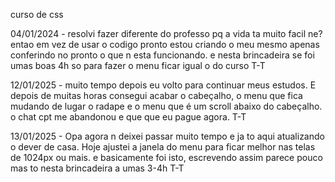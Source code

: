 curso de css

04/01/2024 - resolvi fazer diferente do professo pq a vida ta muito facil ne? entao em vez de usar o codigo pronto estou criando o meu mesmo apenas conferindo no pronto o que n esta funcionando. e nesta brincadeira se foi umas boas 4h so para fazer o menu ficar igual o do curso T-T

12/01/2025 - muito tempo depois eu volto para continuar meus estudos. E depois de muitas horas consegui acabar o cabeçalho, o menu que fica mudando de lugar o radape e o menu que é um scroll abaixo do cabeçalho. o chat cpt me abandonou e que que eu pague agora. T-T

13/01/2025 - Opa agora n deixei passar muito tempo e ja to aqui atualizando o dever de casa. Hoje ajustei a janela do menu para ficar melhor nas telas de  1024px ou mais. e basicamente foi isto, escrevendo assim parece pouco mas to nesta brincadeira a umas 3-4h T-T